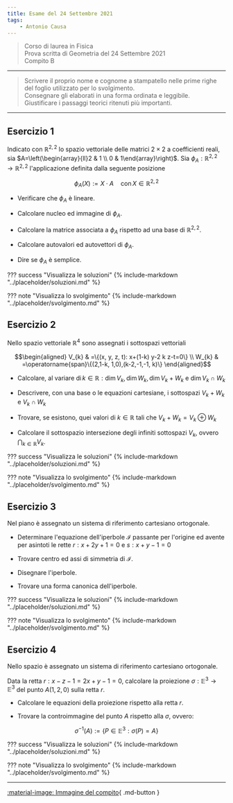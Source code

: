 ```yaml
---
title: Esame del 24 Settembre 2021
tags:
    - Antonio Causa
---
```


>Corso di laurea in Fisica<br>Prova scritta di Geometria del 24 Settembre 2021<br> Compito B

---

>Scrivere il proprio nome e cognome a stampatello nelle prime righe del foglio utilizzato per lo svolgimento.<br> Consegnare gli elaborati in una forma ordinata e leggibile.<br> Giustificare i passaggi teorici ritenuti più importanti.

---


## Esercizio 1

Indicato con $\mathbb{R}^{2,2}$ lo spazio vettoriale delle matrici
$2 \times 2$ a coefficienti reali, sia
$A=\left(\begin{array}{ll}2 & 1 \\ 0 & 1\end{array}\right)$. Sia
$\phi_{A}: \mathbb{R}^{2,2} \longrightarrow \mathbb{R}^{2,2}$
l'applicazione definita dalla seguente posizione

$$\phi_{A}(X):=X \cdot A \quad \operatorname{con} X \in \mathbb{R}^{2,2}$$

- Verificare che $\phi_{A}$ è lineare.

- Calcolare nucleo ed immagine di $\phi_{A}$.

- Calcolare la matrice associata a $\phi_{A}$ rispetto ad una base di
$\mathbb{R}^{2,2}$.

- Calcolare autovalori ed autovettori di $\phi_{A}$.

- Dire se $\phi_{A}$ è semplice.

??? success "Visualizza le soluzioni"
    {% include-markdown "../placeholder/soluzioni.md" %}

??? note "Visualizza lo svolgimento"
    {% include-markdown "../placeholder/svolgimento.md" %}
    
## Esercizio 2

Nello spazio vettoriale $\mathbb{R}^{4}$ sono assegnati i sottospazi
vettoriali

$$\begin{aligned}
V_{k} & =\{(x, y, z, t): x+(1-k) y-2 k z-t=0\} \\
W_{k} & =\operatorname{span}\{(2,1-k, 1,0),(k-2,-1,-1, k)\}
\end{aligned}$$

- Calcolare, al variare
$\operatorname{di} k \in \mathbb{R}: \operatorname{dim} V_{k}, \operatorname{dim} W_{k}, \operatorname{dim} V_{k}+W_{k}$
e $\operatorname{dim} V_{k} \cap W_{k}$

- Descrivere, con una base o le equazioni cartesiane, i sottospazi
$V_{k}+W_{k}$ e $V_{k} \cap W_{k}$

- Trovare, se esistono, quei valori di $k \in \mathbb{R}$ tali che
$V_{k}+W_{k}=V_{k} \oplus W_{k}$

- Calcolare il sottospazio intersezione degli infiniti sottospazi $V_{k}$,
ovvero $\bigcap_{k \in \mathbb{R}} V_{k}$.

??? success "Visualizza le soluzioni"
    {% include-markdown "../placeholder/soluzioni.md" %}

??? note "Visualizza lo svolgimento"
    {% include-markdown "../placeholder/svolgimento.md" %}
    
## Esercizio 3

Nel piano è assegnato un sistema di riferimento cartesiano ortogonale.

- Determinare l'equazione dell'iperbole $\mathcal{I}$ passante per
l'origine ed avente per asintoti le rette $r: x+2 y+1=0$ e $s: x+y-1=0$

- Trovare centro ed assi di simmetria di $\mathcal{I}$.

- Disegnare l'iperbole.

- Trovare una forma canonica dell'iperbole.

??? success "Visualizza le soluzioni"
    {% include-markdown "../placeholder/soluzioni.md" %}

??? note "Visualizza lo svolgimento"
    {% include-markdown "../placeholder/svolgimento.md" %}
    
## Esercizio 4

Nello spazio è assegnato un sistema di riferimento cartesiano
ortogonale.

Data la retta $r: x-z-1=2 x+y-1=0$, calcolare la proiezione
$\sigma: \mathbb{E}^{3} \longrightarrow \mathbb{E}^{3}$ del punto
$A(1,2,0)$ sulla retta $r$.

- Calcolare le equazioni della proiezione rispetto alla retta $r$.

- Trovare la controimmagine del punto $A$ rispetto alla $\sigma$, ovvero:

$$\sigma^{-1}(A):=\left\{P \in \mathbb{E}^{3}: \sigma(P)=A\right\}$$

??? success "Visualizza le soluzioni"
    {% include-markdown "../placeholder/soluzioni.md" %}

??? note "Visualizza lo svolgimento"
    {% include-markdown "../placeholder/svolgimento.md" %}
    
---

[:material-image: Immagine del compito](img/2021-09-24.jpg){ .md-button }